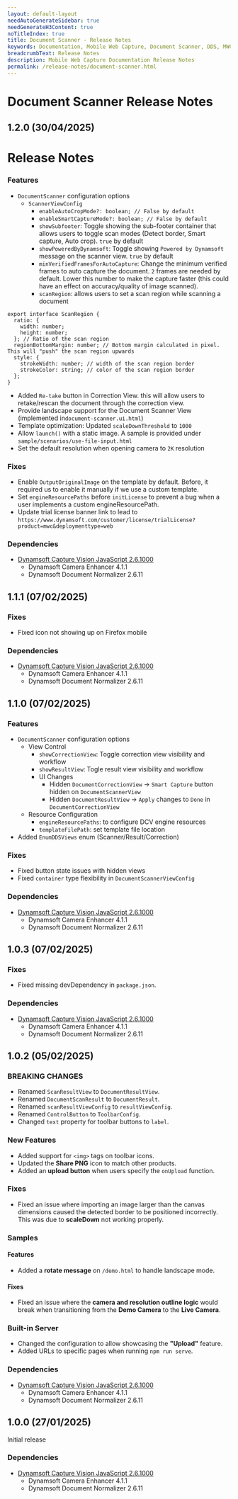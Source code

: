 ```yaml
---
layout: default-layout
needAutoGenerateSidebar: true
needGenerateH3Content: true
noTitleIndex: true
title: Document Scanner - Release Notes
keywords: Documentation, Mobile Web Capture, Document Scanner, DDS, MWC, Release Notes
breadcrumbText: Release Notes
description: Mobile Web Capture Documentation Release Notes
permalink: /release-notes/document-scanner.html
---
```


# Document Scanner Release Notes

## 1.2.0 (30/04/2025)

# Release Notes

### Features

- `DocumentScanner` configuration options
  - `ScannerViewConfig`
    -   `enableAutoCropMode?: boolean; // False by default`
    -  `enableSmartCaptureMode?: boolean; // False by default`
    - `showSubfooter`: Toggle showing the sub-footer container that allows users to toggle scan modes (Detect border, Smart capture, Auto crop). `true` by default
    - `showPoweredByDynamsoft`: Toggle showing `Powered by Dynamsoft` message on the scanner view. `true` by default
    - `minVerifiedFramesForAutoCapture`: Change the minimum verified frames to auto capture the document. `2` frames are needed by default. Lower this number to make the capture faster (this could have an effect on accuracy/quality of image scanned).
    - `scanRegion`: allows users to set a scan region while scanning a document

```
export interface ScanRegion {
  ratio: {
    width: number;
    height: number;
  }; // Ratio of the scan region
  regionBottomMargin: number; // Bottom margin calculated in pixel. This will "push" the scan region upwards
  style: {
    strokeWidth: number; // width of the scan region border
    strokeColor: string; // color of the scan region border
  };
}
```
  - Added `Re-take` button in Correction View. this will allow users to retake/rescan the document through the correction view.
  - Provide landscape support for the Document Scanner View (implemented in`document-scanner.ui.html`)
  - Template optimization: Updated `scaleDownThreshold` to `1000`
  - Allow `launch()` with a static image. A sample is provided under `sample/scenarios/use-file-input.html`
  - Set the default resolution when opening camera to `2K` resolution

### Fixes

- Enable `OutputOriginalImage` on the template by default. Before, it required us to enable it manually if we use a custom template.
- Set `engineResourcePaths` before `initLicense` to prevent a bug when a user implements a custom engineResourcePath.
- Update trial license banner link to lead to `https://www.dynamsoft.com/customer/license/trialLicense?product=mwc&deploymenttype=web`

### Dependencies

- [Dynamsoft Capture Vision JavaScript 2.6.1000](https://www.dynamsoft.com/capture-vision/docs/web/programming/javascript/release-notes/dcvb.html#261000-01032025)
  - Dynamsoft Camera Enhancer 4.1.1
  - Dynamsoft Document Normalizer 2.6.11


## 1.1.1 (07/02/2025)

### Fixes

- Fixed icon not showing up on Firefox mobile

### Dependencies

- [Dynamsoft Capture Vision JavaScript 2.6.1000](https://www.dynamsoft.com/capture-vision/docs/web/programming/javascript/release-notes/dcvb.html#261000-01032025)
  - Dynamsoft Camera Enhancer 4.1.1
  - Dynamsoft Document Normalizer 2.6.11

## 1.1.0 (07/02/2025)

### Features

- `DocumentScanner` configuration options
  - View Control
    - `showCorrectionView`: Toggle correction view visibility and workflow
    - `showResultView`: Togle result view visibility and workflow
    - UI Changes
      - Hidden `DocumentCorrectionView` -> `Smart Capture` button hidden on `DocumentScannerView`
      - Hidden `DocumentResultView` -> `Apply` changes to `Done` in `DocumentCorrectionView`
  - Resource Configuration
    - `engineResourcePaths`: to configure DCV engine resources
    - `templateFilePath`: set template file location
- Added `EnumDDSViews` enum (Scanner/Result/Correction)

### Fixes

- Fixed button state issues with hidden views
- Fixed `container` type flexibility in `DocumentScannerViewConfig`

### Dependencies

- [Dynamsoft Capture Vision JavaScript 2.6.1000](https://www.dynamsoft.com/capture-vision/docs/web/programming/javascript/release-notes/dcvb.html#261000-01032025)
  - Dynamsoft Camera Enhancer 4.1.1
  - Dynamsoft Document Normalizer 2.6.11

## 1.0.3 (07/02/2025)

### Fixes

- Fixed missing devDependency in `package.json`.

### Dependencies

- [Dynamsoft Capture Vision JavaScript 2.6.1000](https://www.dynamsoft.com/capture-vision/docs/web/programming/javascript/release-notes/dcvb.html#261000-01032025)
  - Dynamsoft Camera Enhancer 4.1.1
  - Dynamsoft Document Normalizer 2.6.11

## 1.0.2 (05/02/2025)

### BREAKING CHANGES

- Renamed `ScanResultView` to `DocumentResultView`.
- Renamed `DocumentScanResult` to `DocumentResult`.
- Renamed `scanResultViewConfig` to `resultViewConfig`.
- Renamed `ControlButton` to `ToolbarConfig`.
- Changed `text` property for toolbar buttons to `label`.

### New Features

- Added support for `<img>` tags on toolbar icons.
- Updated the **Share PNG** icon to match other products.
- Added an **upload button** when users specify the `onUpload` function.

### Fixes

- Fixed an issue where importing an image larger than the canvas dimensions caused the detected border to be positioned incorrectly. This was due to **scaleDown** not working properly.

### Samples

#### Features

- Added a **rotate message** on `/demo.html` to handle landscape mode.

#### Fixes

- Fixed an issue where the **camera and resolution outline logic** would break when transitioning from the **Demo Camera** to the **Live Camera**.

### Built-in Server

- Changed the configuration to allow showcasing the **"Upload"** feature.
- Added URLs to specific pages when running `npm run serve`.

### Dependencies

- [Dynamsoft Capture Vision JavaScript 2.6.1000](https://www.dynamsoft.com/capture-vision/docs/web/programming/javascript/release-notes/dcvb.html#261000-01032025)
  - Dynamsoft Camera Enhancer 4.1.1
  - Dynamsoft Document Normalizer 2.6.11

## 1.0.0 (27/01/2025)

Initial release

### Dependencies

- [Dynamsoft Capture Vision JavaScript 2.6.1000](https://www.dynamsoft.com/capture-vision/docs/web/programming/javascript/release-notes/dcvb.html#261000-01032025)
  - Dynamsoft Camera Enhancer 4.1.1
  - Dynamsoft Document Normalizer 2.6.11
